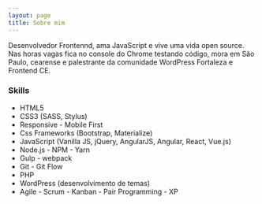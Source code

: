 ```yaml
---
layout: page
title: Sobre mim
---
```


Desenvolvedor Frontennd, ama JavaScript e vive uma vida open source. Nas horas vagas fica no console do Chrome testando código, mora em São Paulo, cearense e palestrante da comunidade WordPress Fortaleza e Frontend CE.

### Skills
* HTML5
* CSS3 (SASS, Stylus)
* Responsive - Mobile First
* Css Frameworks (Bootstrap, Materialize)
* JavaScript (Vanilla JS, jQuery, AngularJS, Angular, React, Vue.js)
* Node.js - NPM - Yarn
* Gulp - webpack
* Git - Git Flow
* PHP
* WordPress (desenvolvimento de temas)
* Agile - Scrum - Kanban - Pair Programming - XP

<!-- <p class="message">
  Hey there! This page is included as an example. Feel free to customize it for your own use upon downloading. Carry on!
</p>

In the novel, *The Strange Case of Dr. Jeykll and Mr. Hyde*, Mr. Poole is Dr. Jekyll's virtuous and loyal butler. Similarly, Poole is an upstanding and effective butler that helps you build Jekyll themes. It's made by [@mdo](https://twitter.com/mdo).

There are currently two themes built on Poole:

* [Hyde](http://hyde.getpoole.com)
* [Lanyon](http://lanyon.getpoole.com)

Learn more and contribute on [GitHub](https://github.com/poole).

## Setup

Some fun facts about the setup of this project include:

* Built for [Jekyll](http://jekyllrb.com)
* Developed on GitHub and hosted for free on [GitHub Pages](https://pages.github.com)
* Coded with [Sublime Text 2](http://sublimetext.com), an amazing code editor
* Designed and developed while listening to music like [Blood Bros Trilogy](https://soundcloud.com/maddecent/sets/blood-bros-series)

Have questions or suggestions? Feel free to [open an issue on GitHub](https://github.com/poole/issues/new) or [ask me on Twitter](https://twitter.com/mdo).

Thanks for reading! -->
